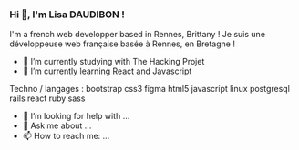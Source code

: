 ### Hi 👋, I'm Lisa DAUDIBON !

I'm a french web developper based in Rennes, Brittany ! 
Je suis une développeuse web française basée à Rennes, en Bretagne !

- 🔭 I’m currently studying with The Hacking Projet
- 🌱 I’m currently learning React and Javascript

Techno / langages : 
bootstrap css3 figma html5 javascript linux postgresql rails react ruby sass

- 🤔 I’m looking for help with ...
- 💬 Ask me about ...
- 📫 How to reach me: ...

